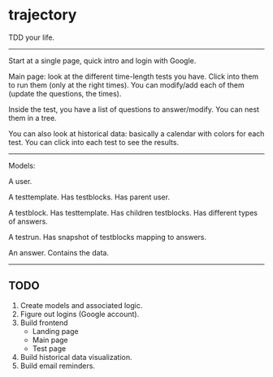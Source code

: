 # trajectory

TDD your life.

---

Start at a single page, quick intro and login with Google.

Main page: look at the different time-length tests you have. Click into them to run them (only at the right times). You can modify/add each of them (update the questions, the times).

Inside the test, you have a list of questions to answer/modify. You can nest them in a tree.

You can also look at historical data: basically a calendar with colors for each test. You can click into each test to see the results.

---

Models:

A user.

A testtemplate. Has testblocks. Has parent user.

A testblock. Has testtemplate. Has children testblocks. Has different types of answers.

A testrun. Has snapshot of testblocks mapping to answers.

An answer. Contains the data.

---

## TODO

1. Create models and associated logic.
2. Figure out logins (Google account).
3. Build frontend
	- Landing page
	- Main page
	- Test page
4. Build historical data visualization.
5. Build email reminders.